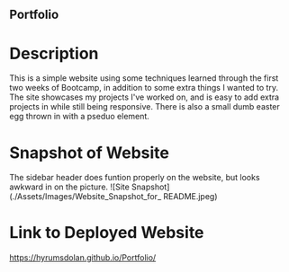 ## Portfolio

# Description
This is a simple website using some techniques learned through the first two weeks of Bootcamp, in addition to some extra things I wanted to try. The site showcases my projects I've worked on, and is easy to add extra projects in while still being responsive. There is also a small dumb easter egg thrown in with a pseduo element.

# Snapshot of Website
The sidebar header does funtion properly on the website, but looks awkward in on the picture.
![Site Snapshot](./Assets/Images/Website_Snapshot_for_ README.jpeg)

# Link to Deployed Website
https://hyrumsdolan.github.io/Portfolio/
